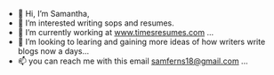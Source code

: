 - 👋 Hi, I’m Samantha,
- 👀 I’m interested writing sops and resumes.
- 🌱 I’m currently working at www.timesresumes.com ...
- 💞️ I’m looking to learing and gaining more ideas of how writers write blogs now a days...
- 📫 you can reach me with this email samferns18@gmail.com ...

<!---
samferns18/samferns18 is a ✨ special ✨ repository because its `README.md` (this file) appears on your GitHub profile.
You can click the Preview link to take a look at your changes.
--->
